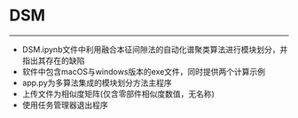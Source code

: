 # DSM
---
- DSM.ipynb文件中利用融合本征间隙法的自动化谱聚类算法进行模块划分，并指出其存在的缺陷
- 软件中包含macOS与windows版本的exe文件，同时提供两个计算示例
- app.py为多算法集成的模块划分方法主程序
- 上传文件为相似度矩阵(仅含零部件相似度数值，无名称)
- 使用任务管理器退出程序
